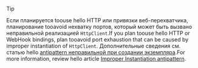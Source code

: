 > [!TIP]
>
> <span data-ttu-id="613fb-101">Если планируется toouse hello HTTP или привязки веб-перехватчика, планирование tooavoid нехватку портов, который может быть вызвано неправильной реализацией `HttpClient`.</span><span class="sxs-lookup"><span data-stu-id="613fb-101">If you plan toouse hello HTTP or WebHook bindings, plan tooavoid port exhaustion that can be caused by improper instantiation of `HttpClient`.</span></span> <span data-ttu-id="613fb-102">Дополнительные сведения см. статью hello [antipattern неправильной при создании экземпляра](https://docs.microsoft.com/en-us/azure/architecture/antipatterns/improper-instantiation/).</span><span class="sxs-lookup"><span data-stu-id="613fb-102">For more information, review hello article [Improper Instantiation antipattern](https://docs.microsoft.com/en-us/azure/architecture/antipatterns/improper-instantiation/).</span></span>
>
